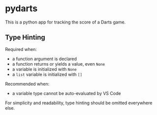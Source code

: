 # pydarts

This is a python app for tracking the score of a Darts game.

## Type Hinting

Required when:

* a function argument is declared
* a function returns or yields a value, even `None`
* a variable is initialized with `None`
* a `list` variable is initialized with `[]`

Recommended when:

* a variable type cannot be auto-evaluated by VS Code

For simplicity and readability, type hinting should be omitted everywhere else.
